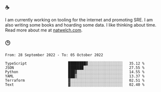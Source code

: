 ### ☕

I am currently working on tooling for the internet and promoting SRE. I am also writing some books and hoarding some data. I like thinking about time. Read more about me at [natwelch.com](https://natwelch.com).

### 🕒

<!--START_SECTION:waka-->

```text
From: 28 September 2022 - To: 05 October 2022

TypeScript                   ████████▓░░░░░░░░░░░░░░░░   35.12 %
JSON                         ███████░░░░░░░░░░░░░░░░░░   27.55 %
Python                       ███▓░░░░░░░░░░░░░░░░░░░░░   14.55 %
YAML                         ███▒░░░░░░░░░░░░░░░░░░░░░   13.37 %
Terraform                    ▓░░░░░░░░░░░░░░░░░░░░░░░░   02.51 %
Text                         ▓░░░░░░░░░░░░░░░░░░░░░░░░   02.40 %
```

<!--END_SECTION:waka-->
